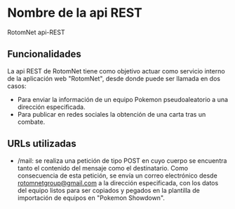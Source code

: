 # Nombre de la api REST
RotomNet api-REST

## Funcionalidades
La api REST de RotomNet tiene como objetivo actuar como servicio interno de la aplicación web "RotomNet", desde donde puede ser llamada en dos casos:
* Para enviar la información de un equipo Pokemon pseudoaleatorio a una dirección especificada.
* Para publicar en redes sociales la obtención de una carta tras un combate.

## URLs utilizadas
* /mail: se realiza una petición de tipo POST en cuyo cuerpo se encuentra tanto el contenido del mensaje como el destinatario. Como consecuencia de esta petición, se envía un correo electrónico desde rotomnetgroup@gmail.com a la dirección especificada, con los datos del equipo listos para ser copiados y pegados en la plantilla de importación de equipos en "Pokemon Showdown".
